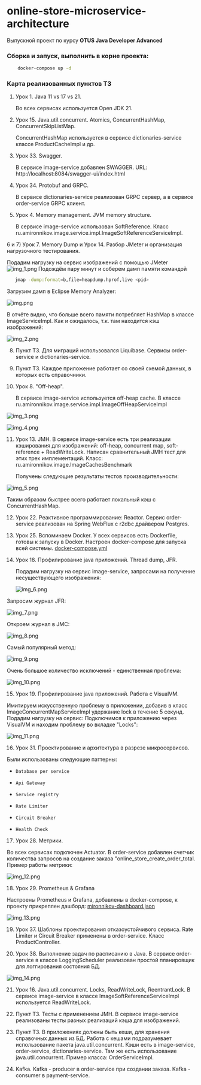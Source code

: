 # online-store-microservice-architecture
Выпускной проект по курсу **OTUS Java Developer Advanced**

### Сборка и запуск, выполнить в корне проекта:

  ```bash
      docker-compose up -d
   ```

### Карта реализованных пунктов ТЗ

1) Урок 1. Java 11 vs 17 vs 21.

   Во всех сервисах используется Open JDK 21.

2) Урок 15. Java.util.concurrent. Atomics, ConcurrentHashMap, ConcurrentSkipListMap.

   ConcurrentHashMap используется в сервисе dictionaries-service классе ProductCacheImpl и др.

3) Урок 33. Swagger.

   В сервисе image-service добавлен SWAGGER.
   URL: http://localhost:8084/swagger-ui/index.html

4) Урок 34. Protobuf and GRPC.
   
   В сервисе dictionaries-service реализован GRPC сервер, а в сервисе order-service GRPC клиент.

5) Урок 4. Memory management. JVM memory structure.
   
   В сервисе image-service использован SoftReference.
   Класс ru.amironnikov.image.service.impl.ImageSoftReferenceServiceImpl.

6 и 7) Урок 7. Memory Dump и Урок 14. Разбор JMeter и организация нагрузочного тестирования.

   Подадим нагрузку на сервис изображений с помощью JMeter
![img_1.png](images-for-report/img_1.png)
   Подождём пару минут и соберем дамп памяти командой 
   ```bash
      jmap -dump:format=b,file=heapdump.hprof,live <pid>
   ```
   Загрузим дамп в Eclipse Memory Analyzer:

![img.png](images-for-report/img.png)

   В отчёте видно, что больше всего памяти потребляет HashMap в классе ImageServiceImpl.
   Как и ожидалось, т.к. там находится кэш изображений:

![img_2.png](images-for-report/img_2.png)

8)    Пункт ТЗ. Для миграций использовался Liquibase. Сервисы order-service и dictionaries-service.

9)    Пункт ТЗ. Каждое приложение работает со своей схемой данных, в которых есть справочники.

10)   Урок 8. "Off-heap".

      В сервисе image-service используется off-heap cache.
      В классе ru.amironnikov.image.service.impl.ImageOffHeapServiceImpl

![img_3.png](images-for-report/img_3.png)

![img_4.png](images-for-report/img_4.png)

11)   Урок 13. JMH.
      В сервисе image-service есть три реализации кэширования для изображений:
      off-heap,
      concurrent map,
      soft-reference + ReadWriteLock.
      Написан сравнительный JMH тест для этих трех имплементаций.
      Класс: ru.amironnikov.image.ImageCachesBenchmark

      Получены следующие результаты тестов производительности:

![img_5.png](images-for-report/img_5.png)

   Таким образом быстрее всего работает локальный кэш с ConcurrentHashMap.

12)   Урок 22. Реактивное программирование: Reactor.
      Сервис order-service реализован на Spring WebFlux с r2dbc драйвером Postgres.

13)   Урок 25. Вспоминаем Docker. У всех сервисов есть Dockerfile, готовы к запуску в Docker.
      Настроен docker-compose для запуска всей системы. 
     [docker-compose.yml](docker-compose.yml)

14)    Урок 18. Профилирование java приложений. Thread dump, JFR.

       Подадим нагрузку на сервис image-service, запросами на получение несуществующего изображения:

       ![img_6.png](images-for-report/img_6.png)


Запросим журнал JFR:

![img_7.png](images-for-report/img_7.png)

Откроем журнал в JMC:

![img_8.png](images-for-report/img_8.png)

Самый популярный метод:

![img_9.png](images-for-report/img_9.png)

Очень большое количество исключений - единственная проблема:

![img_10.png](images-for-report/img_10.png)

15) Урок 19. Профилирование java приложений. Работа с VisualVM.

Имитируем искусственную проблему в приложении, добавив в класс ImageConcurrentMapServiceImpl 
удержание lock в течение 5 секунд.
Подадим нагрузку на сервис: 
Подключимся к приложению через VisualVM и находим проблему во вкладке "Locks":

![img_11.png](images-for-report/img_11.png)

16) Урок 31. Проектирование и архитектура в разрезе микросервисов.

Были использованы следующие паттерны:
*     Database per service
*     Api Gateway
*     Service registry
*     Rate Limiter
*     Circuit Breaker
*     Health Check
   
17) Урок 28. Метрики.

Во всех сервисах подключен Actuator.
В order-service добавлен счетчик количества запросов на создание заказа "online_store_create_order_total.
Пример работы метрики:

![img_12.png](images-for-report/img_12.png)

18) Урок 29. Prometheus & Grafana

Настроены Prometheus и Grafana, добавлены в docker-compose, к проекту прикреплен дашборд:
[mironnikov-dashboard.json](grafana%2Fdashboards%2Fmironnikov-dashboard.json)

![img_13.png](images-for-report%2Fimg_13.png)

19) Урок 37. Шаблоны проектирования отказоустойчивого сервиса. 
Rate Limiter и Circuit Breaker применены в order-service.
Класс ProductController.

20) Урок 38. Выполнение задач по расписанию в Java.
В сервисе order-service в классе LoggingScheduler реализован простой планировщик для логгирования состояния БД.

![img_14.png](images-for-report%2Fimg_14.png)

21) Урок 16. Java.util.concurrent. Locks, ReadWriteLock, ReentrantLock.
В сервисе image-service в классе ImageSoftReferenceServiceImpl используется ReadWriteLock.

22) Пункт ТЗ. Тесты с применением JMH.
    В сервисе image-service реализованы тесты разных реализаций кэша для изображений.
23) Пункт ТЗ. В приложениях должны быть кеши, для хранения справочных данных из БД.
    Работа с кешами подразумевает использование пакета java.util.concurrent.
    Кэши есть в image-service, order-service, dictionaries-service.
    Там же есть использование java.util.concurrent.
    Пример класса: OrderServiceImpl.

24) Kafka.
    Kafka - producer в order-service при создании заказа. 
    Kafka - consumer в payment-service.

